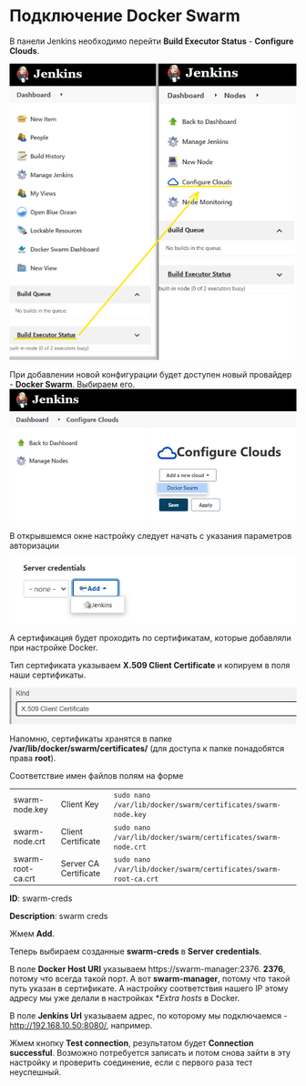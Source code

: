# Подключение Docker Swarm

В панели Jenkins необходимо перейти **Build Executor Status** - **Configure Clouds**.

![Alt text](images/Jenkins-Configure-Clouds.png)

При добавлении новой конфигурации будет доступен новый провайдер - **Docker Swarm**. Выбираем его.
![Alt text](images/Jenkins-Configure-Clouds-select-swarm.png)

В открывшемся окне настройку следует начать с указания параметров авторизации

![Alt text](images/Jenkins-Configure-Clouds-credentials.png)

А сертификация будет проходить по сертификатам, которые добавляли при настройке Docker.

Тип сертификата указываем **X.509 Client Certificate** и копируем в поля наши сертификаты.

![Alt text](images/Jenkins-Configure-Clouds-kind-certificate.png)

Напомню, сертификаты хранятся в папке **/var/lib/docker/swarm/certificates/** (для доступа к папке понадобятся права **root**).

Соответствие имен файлов полям на форме

| | | |
|-|-|-|
| swarm-node.key | Client Key | ```sudo nano /var/lib/docker/swarm/certificates/swarm-node.key``` |
| swarm-node.crt | Client Certificate | ```sudo nano /var/lib/docker/swarm/certificates/swarm-node.crt``` |
| swarm-root-ca.crt | Server CA Certificate | ```sudo nano /var/lib/docker/swarm/certificates/swarm-root-ca.crt``` |

**ID**: swarm-creds

**Description**: swarm creds

Жмем **Add**.

Теперь выбираем созданные **swarm-creds** в **Server credentials**.

В поле **Docker Host URI** указываем https://swarm-manager:2376. **2376**, потому что всегда такой порт. А вот **swarm-manager**, потому что такой путь указан в сертификате. А настройку соответствия нашего IP этому адресу мы уже делали в настройках **Extra hosts* в Docker.

В поле **Jenkins Url** указываем адрес, по которому мы подключаемся - http://192.168.10.50:8080/, например.

Жмем кнопку **Test connection**, результатом будет **Connection successful**. Возможно потребуется записать и потом снова зайти в эту настройку и проверить соединение, если с первого раза тест неуспешный.
